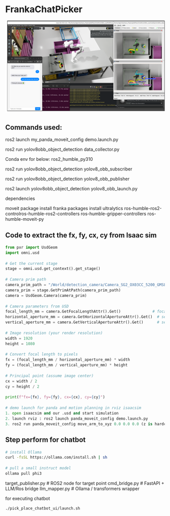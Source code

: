 # FrankaChatPicker
![image](docs/PickPlace.png)

## Commands used:

ros2 launch my_panda_moveit_config demo.launch.py 

ros2 run yolov8obb_object_detection data_collector.py 




Conda env for below: ros2_humble_py310

ros2 run yolov8obb_object_detection yolov8_obb_subscriber

ros2 run yolov8obb_object_detection yolov8_obb_publisher 

ros2 launch yolov8obb_object_detection yolov8_obb_launch.py


dependencies

moveit package
install franka packages
install ultralytics
ros-humble-ros2-controlros-humble-ros2-controllers
ros-humble-gripper-controllers
ros-humble-moveit-py




## Code to extract the fx, fy, cx, cy from Isaac sim 

```python
from pxr import UsdGeom
import omni.usd

# Get the current stage
stage = omni.usd.get_context().get_stage()

# Camera prim path
camera_prim_path = "/World/detection_camera/Camera_SG2_OX03CC_5200_GMSL2_H60YA"
camera_prim = stage.GetPrimAtPath(camera_prim_path)
camera = UsdGeom.Camera(camera_prim)

# Camera parameters from USD
focal_length_mm = camera.GetFocalLengthAttr().Get()              # focal length in mm
horizontal_aperture_mm = camera.GetHorizontalApertureAttr().Get()  # sensor width in mm
vertical_aperture_mm = camera.GetVerticalApertureAttr().Get()      # sensor height in mm

# Image resolution (your render resolution)
width = 1920
height = 1080

# Convert focal length to pixels
fx = (focal_length_mm / horizontal_aperture_mm) * width
fy = (focal_length_mm / vertical_aperture_mm) * height

# Principal point (assume image center)
cx = width / 2
cy = height / 2

print(f"fx={fx}, fy={fy}, cx={cx}, cy={cy}")

# demo launch for panda and motion planning in rviz isaacsim
1. open isaacsim and our .usd and start simulation
2. launch rviz : ros2 launch panda_moveit_config demo.launch.py 
3. ros2 run panda_moveit_config move_arm_to_xyz 0.0 0.0 0.0 (z is hardcoded in code)
```

## Step perform for chatbot
```bash
# install Ollama
curl -fsSL https://ollama.com/install.sh | sh

# pull a small instruct model
ollama pull phi3
```
target_publisher.py    # ROS2 node for target point 
cmd_bridge.py          # FastAPI + LLM/Ros bridge
llm_mapper.py          # Ollama / transformers wrapper

for executing chatbot
```bash
./pick_place_chatbot_ui/launch.sh 
```